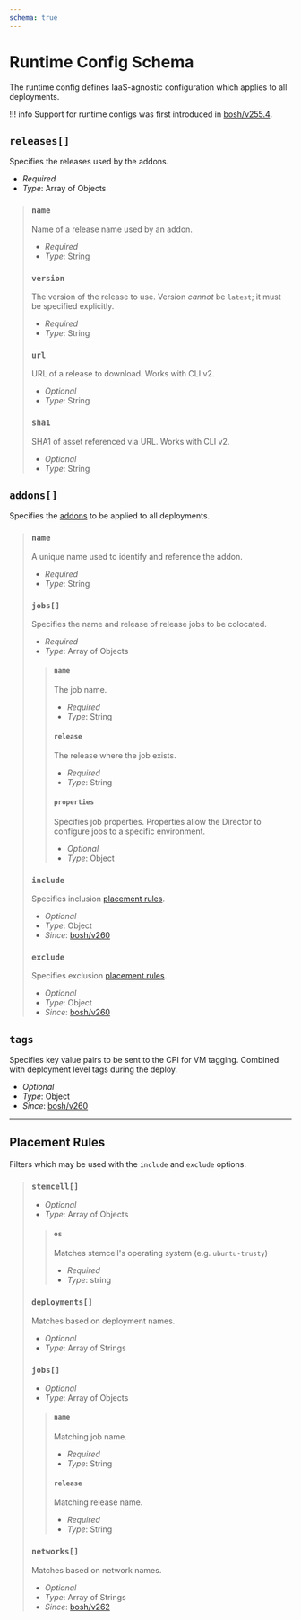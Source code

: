 ```yaml
---
schema: true
---
```


# Runtime Config Schema

The runtime config defines IaaS-agnostic configuration which applies to all deployments.

!!! info
    Support for runtime configs was first introduced in [bosh/v255.4](https://github.com/cloudfoundry/bosh/releases/tag/stable-3213).


## `releases[]`

Specifies the releases used by the addons.

 * *Required*
 * *Type*: Array of Objects

> ### `name`
>
> Name of a release name used by an addon.
>
>  * *Required*
>  * *Type*: String
>
>
> ### `version`
>
> The version of the release to use. Version *cannot* be `latest`; it must be specified explicitly.
>
>  * *Required*
>  * *Type*: String
>
>
> ### `url`
>
> URL of a release to download. Works with CLI v2.
>
>  * *Optional*
>  * *Type*: String
>
>
> ### `sha1`
>
> SHA1 of asset referenced via URL. Works with CLI v2.
>
>  * *Optional*
>  * *Type*: String
>

## `addons[]`

Specifies the [addons](terminology.md#addon) to be applied to all deployments.

> ### `name`
>
> A unique name used to identify and reference the addon.
>
>  * *Required*
>  * *Type*: String
>
>
> ### `jobs[]`
>
> Specifies the name and release of release jobs to be colocated.
>
>  * *Required*
>  * *Type*: Array of Objects
>
>
> > #### `name`
> >
> > The job name.
> >
> >  * *Required*
> >  * *Type*: String
> >
> >
> > #### `release`
> >
> > The release where the job exists.
> >
> >  * *Required*
> >  * *Type*: String
> >
> >
> > #### `properties`
> >
> > Specifies job properties. Properties allow the Director to configure jobs to a specific environment.
> >
> >  * *Optional*
> >  * *Type*: Object
>
> ### `include`
>
> Specifies inclusion [placement rules](#placement-rules).
>
>  * *Optional*
>  * *Type*: Object
>  * *Since*: [bosh/v260](https://github.com/cloudfoundry/bosh/releases/tag/v260)
>
> ### `exclude`
>
> Specifies exclusion [placement rules](#placement-rules).
>
>  * *Optional*
>  * *Type*: Object
>  * *Since*: [bosh/v260](https://github.com/cloudfoundry/bosh/releases/tag/v260)
>

## `tags`

Specifies key value pairs to be sent to the CPI for VM tagging. Combined with deployment level tags during the deploy.

 * *Optional*
 * *Type*: Object
 * *Since*: [bosh/v260](https://github.com/cloudfoundry/bosh/releases/tag/v260)


---


## Placement Rules

Filters which may be used with the `include` and `exclude` options.


> ### `stemcell[]`
>
>  * *Optional*
>  * *Type*: Array of Objects
>
>
> > #### `os`
> >
> > Matches stemcell's operating system (e.g. `ubuntu-trusty`)
> >
> >  * *Required*
> >  * *Type*: string
> >
> >
> ### `deployments[]`
>
> Matches based on deployment names.
>
>  * *Optional*
>  * *Type*: Array of Strings
>
>
> ### `jobs[]`
>
>  * *Optional*
>  * *Type*: Array of Objects
>
>
> > #### `name`
> >
> > Matching job name.
> >
> >  * *Required*
> >  * *Type*: String
> >
> >
> > #### `release`
> >
> > Matching release name.
> >
> >  * *Required*
> >  * *Type*: String
> >
> >
> ### `networks[]`
>
> Matches based on network names.
>
>  * *Optional*
>  * *Type*: Array of Strings
>  * *Since*: [bosh/v262](https://github.com/cloudfoundry/bosh/releases/tag/v262)
